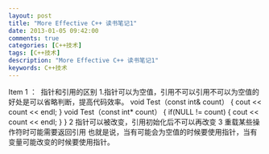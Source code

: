 ```yaml
---
layout: post
title: "More Effective C++ 读书笔记1"
date: 2013-01-05 09:42:00 
comments: true
categories: [C++技术]
tags: [C++技术]
description: "More Effective C++ 读书笔记1"
keywords: C++技术
---
```


  Item 1
 ：  指针和引用的区别
   1.指针可以为空值，引用不可以引用不可以为空值的好处是可以省略判断，提高代码效率。
  void Test（const  int& count）
{
    cout << count << endl;
}
void Test（const int* count）
{
    if(NULL != count)
    {
        cout << count << endl;
    }
}
  2 指针可以被改变，引用初始化后不可以再改变
   3 重载某些操作符时可能需要返回引用
    也就是说，当有可能会为空值的时候要使用指针，当有变量可能改变的时候要使用指针。
